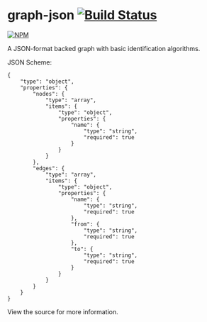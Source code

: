 # graph-json [![Build Status](https://travis-ci.org/mananshah99/graph-json.svg?branch=master)](https://travis-ci.org/mananshah99/graph-json)

[![NPM](https://nodei.co/npm/graph-json.png)](https://nodei.co/npm/graph-json/)

A JSON-format backed graph with basic identification algorithms. 

JSON Scheme: 
```
{
    "type": "object",
    "properties": {
        "nodes": {
            "type": "array",
            "items": {
                "type": "object",
                "properties": {
                    "name": {
                        "type": "string",
                        "required": true
                    }
                }
            }
        },
        "edges": {
            "type": "array",
            "items": {
                "type": "object",
                "properties": {
                    "name": {
                        "type": "string",
                        "required": true
                    },
                    "from": {
                        "type": "string",
                        "required": true
                    },
                    "to": {
                        "type": "string",
                        "required": true
                    }
                }
            }
        }
    }
}
```

View the source for more information. 
